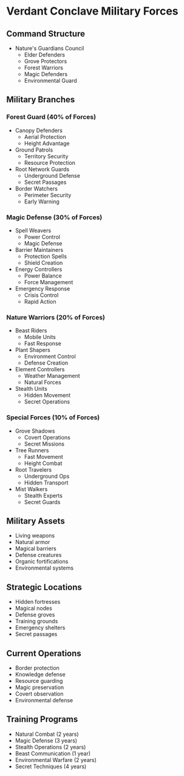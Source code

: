# Verdant Conclave Military Forces

## Command Structure
- Nature's Guardians Council
  - Elder Defenders
  - Grove Protectors
  - Forest Warriors
  - Magic Defenders
  - Environmental Guard

## Military Branches

### Forest Guard (40% of Forces)
- Canopy Defenders
  - Aerial Protection
  - Height Advantage
- Ground Patrols
  - Territory Security
  - Resource Protection
- Root Network Guards
  - Underground Defense
  - Secret Passages
- Border Watchers
  - Perimeter Security
  - Early Warning

### Magic Defense (30% of Forces)
- Spell Weavers
  - Power Control
  - Magic Defense
- Barrier Maintainers
  - Protection Spells
  - Shield Creation
- Energy Controllers
  - Power Balance
  - Force Management
- Emergency Response
  - Crisis Control
  - Rapid Action

### Nature Warriors (20% of Forces)
- Beast Riders
  - Mobile Units
  - Fast Response
- Plant Shapers
  - Environment Control
  - Defense Creation
- Element Controllers
  - Weather Management
  - Natural Forces
- Stealth Units
  - Hidden Movement
  - Secret Operations

### Special Forces (10% of Forces)
- Grove Shadows
  - Covert Operations
  - Secret Missions
- Tree Runners
  - Fast Movement
  - Height Combat
- Root Travelers
  - Underground Ops
  - Hidden Transport
- Mist Walkers
  - Stealth Experts
  - Secret Guards

## Military Assets
- Living weapons
- Natural armor
- Magical barriers
- Defense creatures
- Organic fortifications
- Environmental systems

## Strategic Locations
- Hidden fortresses
- Magical nodes
- Defense groves
- Training grounds
- Emergency shelters
- Secret passages

## Current Operations
- Border protection
- Knowledge defense
- Resource guarding
- Magic preservation
- Covert observation
- Environmental defense

## Training Programs
- Natural Combat (2 years)
- Magic Defense (3 years)
- Stealth Operations (2 years)
- Beast Communication (1 year)
- Environmental Warfare (2 years)
- Secret Techniques (4 years)
